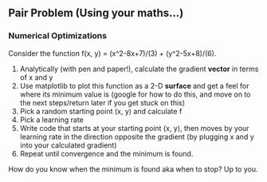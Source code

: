## Pair Problem (Using your maths...)

### Numerical Optimizations

Consider the function f(x, y) = (x^2-8x+7)/(3) + (y^2-5x+8)/(6).

1. Analytically (with pen and paper!), calculate the gradient **vector** in terms of x and y
2. Use matplotlib to plot this function as a 2-D **surface** and get a feel for where its minimum value is (google for how to do this, and move on to the next steps/return later if you get stuck on this)
3. Pick a random starting point (x, y) and calculate f
4. Pick a learning rate
5. Write code that starts at your starting point (x, y), then moves by your learning rate in the direction opposite the gradient (by plugging x and y into your calculated gradient)
6. Repeat until convergence and the minimum is found.

How do you know when the minimum is found aka when to stop?  Up to you. 

